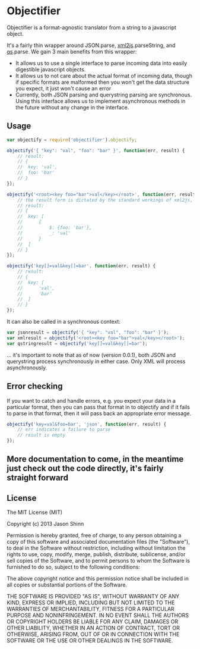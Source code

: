 # Objectifier

Objectifier is a format-agnostic translator from a string to a javascript object.

It's a fairly thin wrapper around JSON.parse, [xml2js](https://github.com/Leonidas-from-XIV/node-xml2js "xml2js").parseString, and [qs](https://github.com/visionmedia/node-querystring "node-querystring").parse.  We gain 3 main benefits from this wrapper:

* It allows us to use a single interface to parse incoming data into easily digestible javascript objects.
* It allows us to not care about the actual format of incoming data, though if specific formats are malformed then you won't get the data structure you expect, it just won't cause an error
* Currently, both JSON parsing and querystring parsing are synchronous. Using this interface allows us to implement asynchronous methods in the future without any change in the interface.

## Usage

```js
var objectify = require('objectifier').objectify;

objectify('{ "key": "val", "foo": "bar" }', function(err, result) {
	// result:
	// {
	//	key: 'val',
	//	foo: 'bar'
	// }
});

objectify('<root><key foo="bar">val</key></root>', function(err, result) {
	// the result form is dictated by the standard workings of xml2js, currently we can't feed in any options
	// result:
	// {
	//	key: [
	//		{
	//			$: {foo: 'bar'},
	//			_: 'val'
	//		}
	//	]
	// }
});

objectify('key[]=val&key[]=bar', function(err, result) {
	// result:
	// {
	//	key: [
	//		'val',
	//		'bar'
	//	]
	// }
});
```

It can also be called in a synchronous context:

```js
var jsonresult = objectify('{ "key": "val", "foo": "bar" }');
var xmlresult = objectify('<root><key foo="bar">val</key></root>');
var qstringresult = objectify('key[]=val&key[]=bar');
```

... it's important to note that as of now (version 0.0.1), both JSON and querystring process synchronously in either case.  Only XML will process asynchronously.

## Error checking

If you want to catch and handle errors, e.g. you expect your data in a particular format, then you can pass that format in to objectify and if it fails to parse in that format, then it will pass back an appropriate error message.

```js
objectify('key=val&foo=bar', 'json', function(err, result) {
	// err indicates a failure to parse
	// result is empty
});
```

## More documentation to come, in the meantime just check out the code directly, it's fairly straight forward

## License

The MIT License (MIT)

Copyright (c) 2013 Jason Shinn

Permission is hereby granted, free of charge, to any person obtaining a copy
of this software and associated documentation files (the "Software"), to deal
in the Software without restriction, including without limitation the rights
to use, copy, modify, merge, publish, distribute, sublicense, and/or sell
copies of the Software, and to permit persons to whom the Software is
furnished to do so, subject to the following conditions:

The above copyright notice and this permission notice shall be included in
all copies or substantial portions of the Software.

THE SOFTWARE IS PROVIDED "AS IS", WITHOUT WARRANTY OF ANY KIND, EXPRESS OR
IMPLIED, INCLUDING BUT NOT LIMITED TO THE WARRANTIES OF MERCHANTABILITY,
FITNESS FOR A PARTICULAR PURPOSE AND NONINFRINGEMENT. IN NO EVENT SHALL THE
AUTHORS OR COPYRIGHT HOLDERS BE LIABLE FOR ANY CLAIM, DAMAGES OR OTHER
LIABILITY, WHETHER IN AN ACTION OF CONTRACT, TORT OR OTHERWISE, ARISING FROM,
OUT OF OR IN CONNECTION WITH THE SOFTWARE OR THE USE OR OTHER DEALINGS IN
THE SOFTWARE.